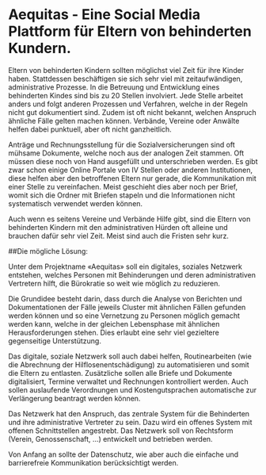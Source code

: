 # Aequitas - Eine Social Media Plattform für Eltern von behinderten Kundern.

Eltern von behinderten Kindern sollten möglichst viel Zeit für ihre Kinder haben. Stattdessen beschäftigen sie sich sehr viel mit zeitaufwändigen, administrative Prozesse. In die Betreuung und Entwicklung eines behinderten Kindes sind bis zu 20 Stellen involviert. Jede Stelle arbeitet anders und folgt anderen Prozessen und Verfahren, welche in der Regeln nicht gut dokumentiert sind. Zudem ist oft nicht bekannt, welchen Anspruch ähnliche Fälle gelten machen können. Verbände, Vereine oder Anwälte helfen dabei punktuell, aber oft nicht ganzheitlich.

Anträge und Rechnungsstellung für die Sozialversicherungen sind oft mühsame Dokumente, welche noch aus der analogen Zeit stammen. Oft müssen diese noch von Hand ausgefüllt und unterschrieben werden. Es gibt zwar schon einige Online Portale von IV Stellen oder anderen Institutionen, diese helfen aber den betroffenen Eltern nur gerade, die Kommunikation mit einer Stelle zu vereinfachen. Meist geschieht dies aber noch per Brief, womit sich die Ordner mit Briefen stapeln und die Informationen nicht systematisch verwendet werden können.

Auch wenn es seitens Vereine und Verbände Hilfe gibt, sind die Eltern von behinderten Kindern mit den administrativen Hürden oft alleine und brauchen dafür sehr viel Zeit. Meist sind auch die Fristen sehr kurz.

##Die mögliche Lösung:

Unter dem Projektname «Aequitas» soll ein digitales, soziales Netzwerk entstehen, welches Personen mit Behinderungen und deren administrativen Vertretern hilft, die Bürokratie so weit wie möglich zu reduzieren.

Die Grundidee besteht darin, dass durch die Analyse von Berichten und Dokumentationen der Fälle jeweils Cluster mit ähnlichen Fällen gefunden werden können und so eine Vernetzung zu Personen möglich gemacht werden kann, welche in der gleichen Lebensphase mit ähnlichen Herausforderungen stehen. Dies erlaubt eine sehr viel gezieltere gegenseitige Unterstützung.

Das digitale, soziale Netzwerk soll auch dabei helfen, Routinearbeiten (wie die Abrechnung der Hilflosenentschädigung) zu automatisieren und somit die Eltern zu entlasten. Zusätzliche sollen alle Briefe und Dokumente digitalisiert, Termine verwaltet und Rechnungen kontrolliert werden. Auch sollen auslaufende Verordnungen und Kostengutsprachen automatische zur Verlängerung beantragt werden können.

Das Netzwerk hat den Anspruch, das zentrale System für die Behinderten und ihre administrative Vertreter zu sein. Dazu wird ein offenes System mit offenen Schnittstellen angestrebt. Das Netzwerk soll von Rechtsform (Verein, Genossenschaft, …) entwickelt und betrieben werden.

Von Anfang an sollte der Datenschutz, wie aber auch die einfache und barrierefreie Kommunikation berücksichtigt werden. 
